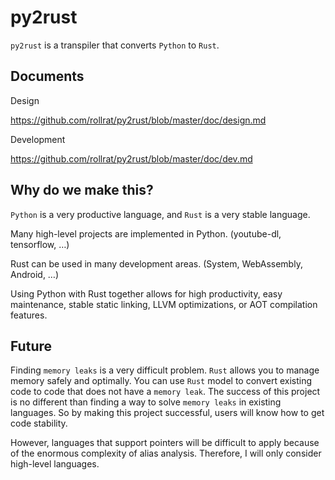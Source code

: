 # py2rust

`py2rust` is a transpiler that converts `Python` to `Rust`.

## Documents

Design

https://github.com/rollrat/py2rust/blob/master/doc/design.md

Development

https://github.com/rollrat/py2rust/blob/master/doc/dev.md

## Why do we make this?

`Python` is a very productive language, and `Rust` is a very stable language.

Many high-level projects are implemented in Python. (youtube-dl, tensorflow, …)

Rust can be used in many development areas. (System, WebAssembly, Android, …)

Using Python with Rust together allows for high productivity, easy maintenance, stable static linking, LLVM optimizations, or AOT compilation features.

## Future

Finding `memory leaks` is a very difficult problem.
`Rust` allows you to manage memory safely and optimally.
You can use `Rust` model to convert existing code to code that does not have a `memory leak`.
The success of this project is no different than finding a way to solve `memory leaks` in existing languages.
So by making this project successful, users will know how to get code stability.

However, languages that support pointers will be difficult to apply because of the enormous complexity of alias analysis.
Therefore, I will only consider high-level languages.